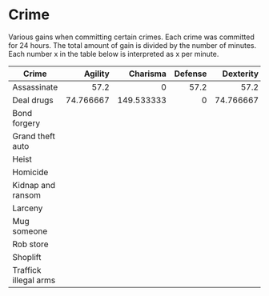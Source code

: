 # Crime

Various gains when committing certain crimes.  Each crime was committed for 24
hours.  The total amount of gain is divided by the number of minutes.  Each
number x in the table below is interpreted as x per minute.

| Crime                 | Agility   | Charisma   | Defense | Dexterity | Hack | Karma     | Money     | Strength |
|-----------------------|----------:|-----------:|--------:|----------:|-----:|----------:|----------:|---------:|
| Assassinate           | 57.2      | 0          | 57.2    | 57.2      | 0    | -0.744792 | 501333.33 | 57.2     |
| Deal drugs            | 74.766667 | 149.533333 | 0       | 74.766667 | 0    | -2.920573 | 889066.67 | 0        |
| Bond forgery          |           |            |         |           |      |           |           |          |
| Grand theft auto      |           |            |         |           |      |           |           |          |
| Heist                 |           |            |         |           |      |           |           |          |
| Homicide              |           |            |         |           |      |           |           |          |
| Kidnap and ransom     |           |            |         |           |      |           |           |          |
| Larceny               |           |            |         |           |      |           |           |          |
| Mug someone           |           |            |         |           |      |           |           |          |
| Rob store             |           |            |         |           |      |           |           |          |
| Shoplift              |           |            |         |           |      |           |           |          |
| Traffick illegal arms |           |            |         |           |      |           |           |          |
